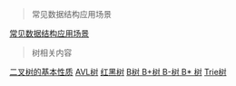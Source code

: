 >常见数据结构应用场景

[常见数据结构应用场景](http://www.cnblogs.com/lz3018/p/5932198.html)

>树相关内容

[二叉树的基本性质](http://www.cnblogs.com/willwu/p/6007555.html)  [AVL树](http://www.cnblogs.com/skywang12345/p/3577479.html) [红黑树](http://blog.csdn.net/eson_15/article/details/51144079) [B树 B+树 B-树 B* 树](http://www.cnblogs.com/oldhorse/archive/2009/11/16/1604009.html) [Trie树](http://blog.csdn.net/yang_yulei/article/details/26104921)
